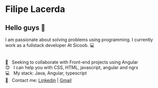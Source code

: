 # Filipe Lacerda

## Hello guys 👋
I am passionate about solving problems using programming. I currently work as a fullstack developer At Sicoob. :computer:

 <br/> :purple_heart: &nbsp; Seeking to collaborate with Front-end projects using Angular
 <br/> :blush: &nbsp; I can help you with CSS, HTML, javascript, angular and ngrx
 <br/> :computer: &nbsp; My stack: Java, Angular, typescript
 <br/> :email: &nbsp; Contact me: [Linkedin](https://www.linkedin.com/in/filipe-lacerda-31a881183/) 
| 
[Gmail](mailto:filipeelacerda@gmail.com)
